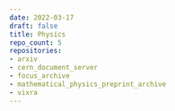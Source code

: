 ```yaml
---
date: 2022-03-17
draft: false
title: Physics
repo_count: 5
repositories:
- arxiv
- cern_document_server
- focus_archive
- mathematical_physics_preprint_archive
- vixra
---
```



